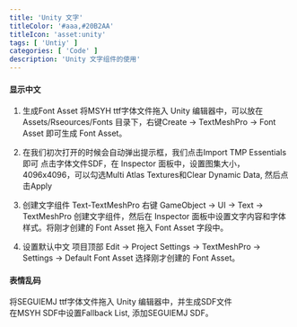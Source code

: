 ```yaml
---
title: 'Unity 文字'
titleColor: '#aaa,#20B2AA'
titleIcon: 'asset:unity'
tags: [ 'Untiy' ]
categories: [ 'Code' ]
description: 'Unity 文字组件的使用'
---
```


#### 显示中文
1. 生成Font Asset
将MSYH ttf字体文件拖入 Unity 编辑器中，可以放在 Assets/Rseources/Fonts 目录下，右键Create -> TextMeshPro -> Font Asset 即可生成 Font Asset。

2. 在我们初次打开的时候会自动弹出提示框，我们点击Import TMP Essentials即可
点击字体文件SDF，在 Inspector 面板中，设置图集大小，4096x4096，可以勾选Multi Atlas Textures和Clear Dynamic Data, 然后点击Apply

3. 创建文字组件 Text-TextMeshPro
右键 GameObject -> UI -> Text -> TextMeshPro 创建文字组件，然后在 Inspector 面板中设置文字内容和字体样式。将刚才创建的 Font Asset 拖入 Font Asset 字段中。

4. 设置默认中文
项目顶部 Edit -> Project Settings -> TextMeshPro -> Settings -> Default Font Asset 选择刚才创建的 Font Asset。

#### 表情乱码
将SEGUIEMJ ttf字体文件拖入 Unity 编辑器中，并生成SDF文件  
在MSYH SDF中设置Fallback List, 添加SEGUIEMJ SDF。